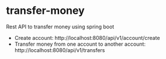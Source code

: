 # transfer-money
Rest API to transfer money using spring boot
- Create account: http://localhost:8080/api/v1/account/create
- Transfer money from one account to another account: http://localhost:8080/api/v1/transfers
